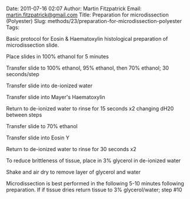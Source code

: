 Date: 2011-07-16 02:07
Author: Martin Fitzpatrick
Email: martin.fitzpatrick@gmail.com
Title: Preparation for microdissection (Polyester)
Slug: methods/23/preparation-for-microdissection-polyester
Tags: 

Basic protocol for Eosin & Haematoxylin histological preparation of microdissection slide.









Place slides in 100% ethanol for 5 minutes



Transfer slide to 100% ethanol, 95% ethanol, then 70% ethanol; 30 seconds/step



Transfer slide into de-ionized water



Transfer slide into Mayer's Haematoxylin



Return to de-ionized water to rinse for 15 seconds x2 changing dH20 between steps



Transfer slide to 70% ethanol



Transfer slide into Eosin Y



Return to de-ionized water to rinse for 30 seconds x2



To reduce brittleness of tissue, place in 3% glycerol in de-ionized water



Shake and air dry to remove layer of glycerol and water



Microdissection is best performed in the following 5-10 minutes following preparation. If if tissue dries return tissue to 3% glycerol/water; step #10





